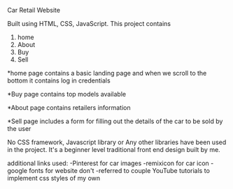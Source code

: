 Car Retail Website

Built using HTML, CSS, JavaScript. This project contains
1. home
2. About
3. Buy
4. Sell

*home page contains a basic landing page and when we scroll to the bottom it contains log in credentials

*Buy page contains top models available

*About page contains retailers information 

*Sell page includes a form for filling out the details of the car to be sold by the user


No CSS framework, Javascript library or Any other libraries have been used in the project. It's a beginner level traditional front end design built by me. 

additional links used:
-Pinterest for car images 
-remixicon for car icon
-google fonts for website don't
-referred to couple YouTube tutorials to implement css styles of my own



